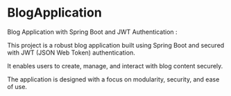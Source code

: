# BlogApplication
Blog Application with Spring Boot and JWT Authentication :


This project is a robust blog application built using Spring Boot and secured with JWT (JSON Web Token) authentication. 

It enables users to create, manage, and interact with blog content securely. 

The application is designed with a focus on modularity, security, and ease of use.

